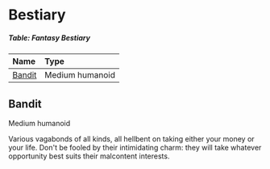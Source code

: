 # Bestiary

##### Table: Fantasy Bestiary
| Name | Type |
|:-|:-|
| [Bandit](#bandit) | Medium humanoid |

## Bandit

Medium humanoid

Various vagabonds of all kinds, all hellbent on taking either your money or your life. Don't be fooled by their intimidating charm: they will take whatever opportunity best suits their malcontent interests.

